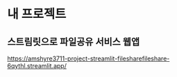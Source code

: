 # 내 프로젝트

## 스트림릿으로 파일공유 서비스 웹앱
https://amshyre3711-project-streamlit-filesharefileshare-6qythl.streamlit.app/
